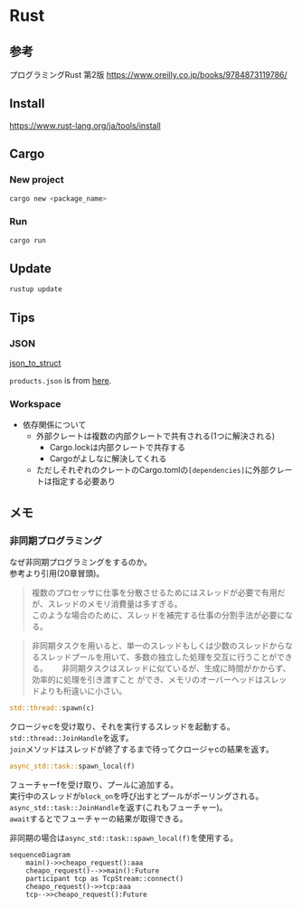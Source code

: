 # Rust

## 参考

プログラミングRust 第2版
<https://www.oreilly.co.jp/books/9784873119786/>

## Install

<https://www.rust-lang.org/ja/tools/install>

## Cargo

### New project

```sh
cargo new <package_name>
```

### Run

```sh
cargo run
```

## Update

```sh
rustup update
```

## Tips

### JSON

[json_to_struct](./json_to_struct)

`products.json` is from [here](https://github.com/GoogleCloudPlatform/microservices-demo).  

### Workspace

- 依存関係について
  - 外部クレートは複数の内部クレートで共有される(1つに解決される)
    - Cargo.lockは内部クレートで共存する
    - Cargoがよしなに解決してくれる
  - ただしそれぞれのクレートのCargo.tomlの`[dependencies]`に外部クレートは指定する必要あり

## メモ

### 非同期プログラミング

なぜ非同期プログラミングをするのか。  
参考より引用(20章冒頭)。  
>複数のプロセッサに仕事を分散させるためにはスレッドが必要で有用だが、スレッドのメモリ消費量は多すぎる。  
>このような場合のために、スレッドを補完する仕事の分割手法が必要になる。  

>非同期タスクを用いると、単一のスレッドもしくは少数のスレッドからなるスレッドプールを用いて、多数の独立した処理を交互に行うことができる。　　
>非同期タスクはスレッドに似ているが、生成に時間がかからず、効率的に処理を引き渡すこと
ができ、メモリのオーバーヘッドはスレッドよりも桁違いに小さい。  

```rust
std::thread::spawn(c)
```

クロージャcを受け取り、それを実行するスレッドを起動する。  
`std::thread::JoinHandle`を返す。  
`join`メソッドはスレッドが終了するまで待ってクロージャcの結果を返す。  

```rust
async_std::task::spawn_local(f)
```

フューチャーfを受け取り、プールに追加する。  
実行中のスレッドが`block_on`を呼び出すとプールがポーリングされる。  
`async_std::task::JoinHandle`を返す(これもフューチャー)。  
`await`するとでフューチャーの結果が取得できる。  

非同期の場合は`async_std::task::spawn_local(f)`を使用する。  

```mermaid
sequenceDiagram
    main()->>cheapo_request():aaa
    cheapo_request()-->>main():Future
    participant tcp as TcpStream::connect()
    cheapo_request()->>tcp:aaa
    tcp-->>cheapo_request():Future
```
